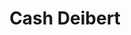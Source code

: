 ---
title: Cash Deibert
email: cdeibert@nd.edu
image: "/images/headshots/unknown.jpg"
description: Opportunities Commissioner
weight: 111
params:
    hometown: ""
    major: ""
    hobbies: ""
    favoritepart: ""

social:
  - name: email
    icon: fa-regular fa-envelope
    link: mailto:cdeibert@nd.edu
---